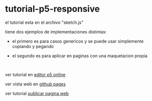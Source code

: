 # tutorial-p5-responsive

el tutorial esta en el archivo "sketch.js"

tiene dos ejemplos de implementaciones distintas:

- el primero es para casos genericos y se puede usar simplemente copiando y pegando

- el segundo es para aplicar en paginas con una maquetacion propia

<br>

ver tutorial en <a href="https://editor.p5js.org/martin_julio/sketches/1dDJhk4Qm" target="_blank" rel="noopener noreferrer">editor p5 online</a>


ver vista web en <a href="mj-una.github.io/tutorial-p5-responsive/index.html" target="_blank" rel="noopener noreferrer">github pages</a>


ver tutorial <a href="https://github.com/mj-una/tutorial-p5-responsive/blob/main/github.md" target="_blank" rel="noopener noreferrer">publicar pagina web</a>

